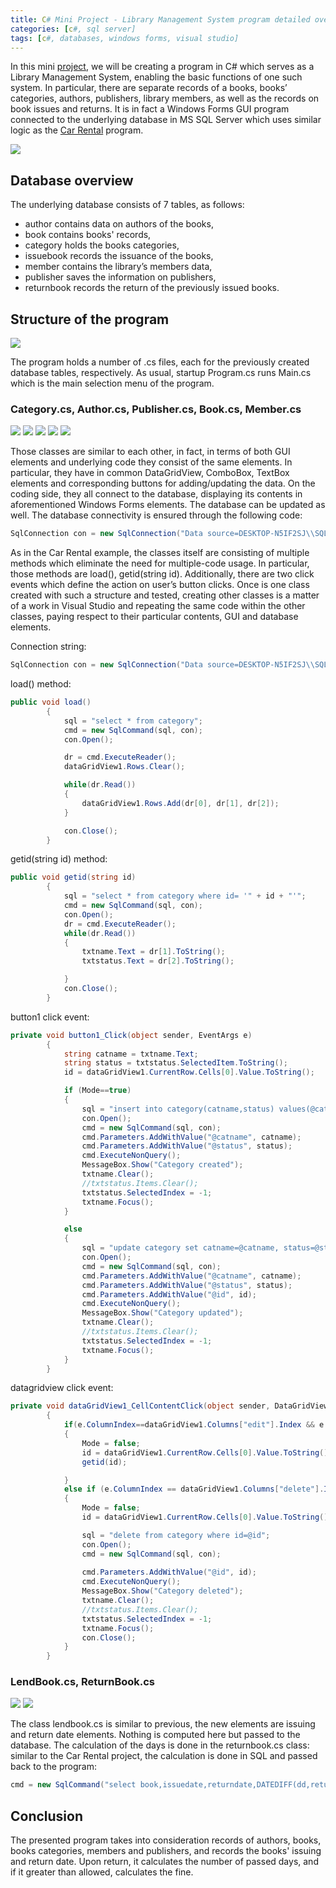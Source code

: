 ```yaml
---
title: C# Mini Project - Library Management System program detailed overview
categories: [c#, sql server]
tags: [c#, databases, windows forms, visual studio]
---
```


In this mini <a href="https://sbozich.github.io/posts/mini-project-car-rental/" target="_blank">project</a>, we will be creating a program in C# which serves as a Library Management System, enabling the basic functions of one such system. In particular, there are separate records of a books, books’ categories, authors, publishers, library members, as well as the records on book issues and returns. It is in fact a Windows Forms GUI program connected to the underlying database in MS SQL Server which uses similar logic as the <a href="https://sbozich.github.io/posts/mini-project-car-rental/" target="_blank">Car Rental</a> program.

![](https://github.com/sbozich/Library-Management-System/raw/main/Showcase.gif) 

## Database overview
 
The underlying database consists of 7 tables, as follows:
*	author contains data on authors of the books,
*	book contains books' records,
*	category holds the books categories,
*	issuebook records the issuance of the books,
*	member contains the library’s members data,
*	publisher saves the information on publishers,
*	returnbook records the return of the previously issued books.

## Structure of the program


![](https://sbozich.github.io/assets/22112202a.jpg)
 
The program holds a number of .cs files, each for the previously created database tables, respectively. As usual, startup Program.cs runs Main.cs which is the main selection menu of the program.
 
### Category.cs, Author.cs, Publisher.cs, Book.cs, Member.cs

![](https://sbozich.github.io/assets/22112203.jpg)
![](https://sbozich.github.io/assets/22112204.jpg)
![](https://sbozich.github.io/assets/22112205.jpg)
![](https://sbozich.github.io/assets/22112206.jpg)
![](https://sbozich.github.io/assets/22112207.jpg)

Those classes are similar to each other, in fact, in terms of both GUI elements and underlying code they consist of the same elements. In particular, they have in common DataGridView, ComboBox, TextBox elements and corresponding buttons for adding/updating the data. On the coding side, they all connect to the database, displaying its contents in aforementioned Windows Forms elements. The database can be updated as well. The database connectivity is ensured through the following code:

```c#
SqlConnection con = new SqlConnection("Data source=DESKTOP-N5IF2SJ\\SQLEXPRESS; Initial Catalog=slibrary; Integrated Security=true;");
```

As in the Car Rental example, the classes itself are consisting of multiple methods which eliminate the need for multiple-code usage. In particular, those methods are load(), getid(string id). Additionally, there are two click events which define the action on user’s button clicks. Once is one class created with such a structure and tested, creating other classes is a matter of a work in Visual Studio and repeating the same code within the other classes, paying respect to their particular contents, GUI and database elements.

Connection string:

```c#
SqlConnection con = new SqlConnection("Data source=DESKTOP-N5IF2SJ\\SQLEXPRESS; Initial Catalog=slibrary; Integrated Security=true;");
```

load() method:

```c#
public void load()
        {
            sql = "select * from category";
            cmd = new SqlCommand(sql, con);
            con.Open();

            dr = cmd.ExecuteReader();
            dataGridView1.Rows.Clear();

            while(dr.Read())
            {
                dataGridView1.Rows.Add(dr[0], dr[1], dr[2]);
            }

            con.Close();
        }
```

getid(string id) method:

```c#
public void getid(string id)
        {
            sql = "select * from category where id= '" + id + "'";
            cmd = new SqlCommand(sql, con);
            con.Open();
            dr = cmd.ExecuteReader();
            while(dr.Read())
            {
                txtname.Text = dr[1].ToString();
                txtstatus.Text = dr[2].ToString();

            }
            con.Close();
        }
```

button1 click event:

```c#
private void button1_Click(object sender, EventArgs e)
        {
            string catname = txtname.Text;
            string status = txtstatus.SelectedItem.ToString();
            id = dataGridView1.CurrentRow.Cells[0].Value.ToString();

            if (Mode==true)
            {
                sql = "insert into category(catname,status) values(@catname, @status)";
                con.Open();
                cmd = new SqlCommand(sql, con);
                cmd.Parameters.AddWithValue("@catname", catname);
                cmd.Parameters.AddWithValue("@status", status);
                cmd.ExecuteNonQuery();
                MessageBox.Show("Category created");
                txtname.Clear();
                //txtstatus.Items.Clear();
                txtstatus.SelectedIndex = -1;
                txtname.Focus();
            }

            else
            {
                sql = "update category set catname=@catname, status=@status where id=@id";
                con.Open();
                cmd = new SqlCommand(sql, con);
                cmd.Parameters.AddWithValue("@catname", catname);
                cmd.Parameters.AddWithValue("@status", status);
                cmd.Parameters.AddWithValue("@id", id);
                cmd.ExecuteNonQuery();
                MessageBox.Show("Category updated");
                txtname.Clear();
                //txtstatus.Items.Clear();
                txtstatus.SelectedIndex = -1;
                txtname.Focus();
            }
        }
```


datagridview click event:

```c#
private void dataGridView1_CellContentClick(object sender, DataGridViewCellEventArgs e)
        {
            if(e.ColumnIndex==dataGridView1.Columns["edit"].Index && e.RowIndex>=0)
            {
                Mode = false;
                id = dataGridView1.CurrentRow.Cells[0].Value.ToString();
                getid(id);

            }
            else if (e.ColumnIndex == dataGridView1.Columns["delete"].Index && e.RowIndex >= 0)
            {
                Mode = false;
                id = dataGridView1.CurrentRow.Cells[0].Value.ToString();

                sql = "delete from category where id=@id";
                con.Open();
                cmd = new SqlCommand(sql, con);
                
                cmd.Parameters.AddWithValue("@id", id);
                cmd.ExecuteNonQuery();
                MessageBox.Show("Category deleted");
                txtname.Clear();
                //txtstatus.Items.Clear();
                txtstatus.SelectedIndex = -1;
                txtname.Focus();
                con.Close();
            }
        }

```

### LendBook.cs, ReturnBook.cs

![](https://sbozich.github.io/assets/22112208.jpg)
![](https://sbozich.github.io/assets/22112209.jpg)

The class lendbook.cs is similar to previous, the new elements are issuing and return date elements. Nothing is computed here but passed to the database. The calculation of the days is done in the returnbook.cs class: similar to the Car Rental project, the calculation is done in SQL and passed back to the program:

```c#
cmd = new SqlCommand("select book,issuedate,returndate,DATEDIFF(dd,returndate,GETDATE())as elap from issuebook where memberid='"+ txtmid.Text+ "'",con);
```

## Conclusion
The presented program takes into consideration records of authors, books, books categories, members and publishers, and records the books' issuing and return date. Upon return, it calculates the number of passed days, and if it greater than allowed, calculates the fine. 
